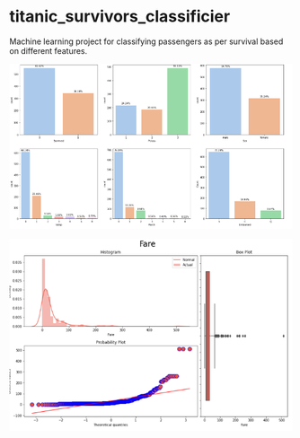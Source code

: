 # titanic_survivors_classificier
Machine learning project for classifying passengers as per survival based on different features. 

![](titanic.png)

![](titanic_plot.png)

